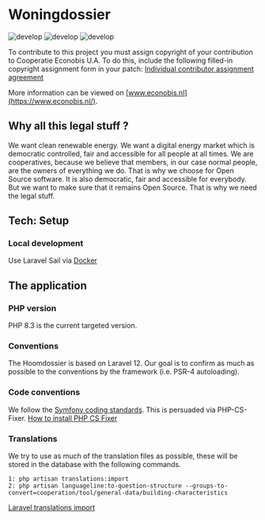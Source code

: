 # Woningdossier

![develop](https://github.com/Ecodenl/Woningdossier/actions/workflows/build.yml/badge.svg)
![develop](https://github.com/Ecodenl/Woningdossier/actions/workflows/tests.yml/badge.svg)
![develop](https://github.com/Ecodenl/Woningdossier/actions/workflows/static-analysis.yml/badge.svg)



To contribute to this project you must assign copyright of your contribution to Cooperatie Econobis U.A. 
To do this, include the following filled-in copyright assignment form in your patch: [Individual contributor assignment agreement](https://alfresco.econobis.nl/share/s/vPzg80L8SiaKwUJXFRhKtA)

More information can be viewed on [www.econobis.nl](https://www.econobis.nl/).

## Why all this legal stuff ? 
We want clean renewable energy. We want a digital energy market which is democratic controlled, fair and accessible for all people at all times. 
We are cooperatives, because we believe that members, in our case normal people, are the owners of everything we do. 
That is why we choose for Open Source software. It is also democratic, fair and accessible for everybody. 
But we want to make sure that it remains Open Source. That is why we need the legal stuff.
  

## Tech: Setup

### Local development
Use Laravel Sail via [Docker](docs/setup/docker.md)

## The application

### PHP version
PHP 8.3 is the current targeted version.

### Conventions
The Hoomdossier is based on Laravel 12. Our goal is to confirm as much as 
possible to the conventions by the framework (i.e. PSR-4 autoloading).

### Code conventions
We follow the [Symfony coding standards](https://symfony.com/doc/current/contributing/code/standards.html).
This is persuaded via PHP-CS-Fixer. [How to install PHP CS Fixer](https://github.com/FriendsOfPHP/PHP-CS-Fixer#installation)

### Translations
We try to use as much of the translation files as possible, these will be stored in the database with the following commands.

    1: php artisan translations:import
    2: php artisan languageline:to-question-structure --groups-to-convert=cooperation/tool/general-data/building-characteristics

[Laravel translations import](https://github.com/WeDesignIt/laravel-translations-import)
